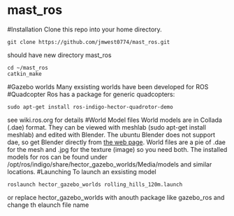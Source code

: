 # mast_ros
#Installation
Clone this repo into your home directory.
```
git clone https://github.com/jmwest0774/mast_ros.git
```
should have new directory mast_ros
```
cd ~/mast_ros
catkin_make
```
#Gazebo worlds
Many exsisting worlds have been developed for ROS 
#Quadcopter
Ros has a package for generic quadcopters:
```
sudo apt-get install ros-indigo-hector-quadrotor-demo
```
see wiki.ros.org for details
#World Model files
World models are in Collada (.dae) format.
They can be viewed with meshlab (sudo apt-get install meshlab) and edited with Blender.
The ubuntu Blender does not support dae, so get Blender directly from 
[the web page](https://www.blender.org/download/).  World files are a pie of .dae for the mesh and .jpg for the texture (image) so you need both. 
The installed models for ros can be found under /opt/ros/indigo/share/hector_gazebo_worlds/Media/models and similar locations.
#Launching
To launch an exsisting model 
```
roslaunch hector_gazebo_worlds rolling_hills_120m.launch
```
or replace hector_gazebo_worlds with anouth package like gazebo_ros and change th elaunch file name

